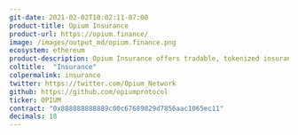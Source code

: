 ```yaml
---
git-date: 2021-02-02T10:02:11-07:00
product-title: Opium Insurance
product-url: https://opium.finance/
image: /images/output_md/opium.finance.png
ecosystem: ethereum
product-description: Opium Insurance offers tradable, tokenized insurance position against smart-contract hacking or against stablecoin default.
coltitle:  "Insurance"
colpermalink: insurance
twitter: https://twitter.com/Opium_Network
github: https://github.com/opiumprotocol
ticker: OPIUM
contract: "0x888888888889c00c67689029d7856aac1065ec11"
decimals: 18
---
```

